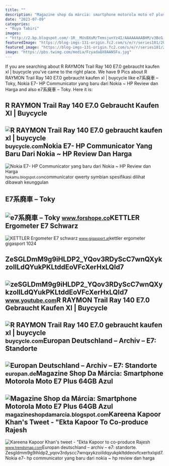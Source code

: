```yaml
---
title: ""
description: "Magazine shop da márcia: smartphone motorola moto e7 plus 64gb azul"
date: "2023-07-09"
categories:
- "Ruya Tabiri"
images:
- "http://2.bp.blogspot.com/-1R__MUsBXuM/TemsjunYz4I/AAAAAAAABHM/v3BcG_bjX-g/s1600/Nokia-E7-Communicator.jpg"
featuredImage: "https://blog-imgs-131-origin.fc2.com/s/e/r/series181/20191107024235ded.jpg"
featured_image: "https://blog-imgs-131-origin.fc2.com/s/e/r/series181/20191107024235ded.jpg"
image: "https://pbs.twimg.com/media/Fcyada8X0AANSFu.jpg"
---
```


If you are searching about R RAYMON Trail Ray 140 E7.0 gebraucht kaufen xl | buycycle you've came to the right place. We have 9 Pics about R RAYMON Trail Ray 140 E7.0 gebraucht kaufen xl | buycycle like e7系廃車 – Toky, Nokia E7- HP Communicator yang baru dari Nokia ~ HP Review dan Harga and also e7系廃車 – Toky. Here it is:

R RAYMON Trail Ray 140 E7.0 Gebraucht Kaufen Xl | Buycycle
----------------------------------------------------------

 ![R RAYMON Trail Ray 140 E7.0 gebraucht kaufen xl | buycycle](https://d1mgeijqpfaspl.cloudfront.net/uploads/bike/image_crank/thumbs/1272/633caa3c1ea9b_973F7297-4843-4AA0-975D-C61239CF142A.jpeg) <small>buycycle.com</small>Nokia E7- HP Communicator Yang Baru Dari Nokia ~ HP Review Dan Harga
--------------------------------------------------------------------

 ![Nokia E7- HP Communicator yang baru dari Nokia ~ HP Review dan Harga](http://2.bp.blogspot.com/-1R__MUsBXuM/TemsjunYz4I/AAAAAAAABHM/v3BcG_bjX-g/s1600/Nokia-E7-Communicator.jpg) <small>hpkamu.blogspot.com</small>communicator qwerty symbian spesifikasi dilihat dibawah keunggulan

E7系廃車 – Toky
------------

 ![e7系廃車 – Toky](https://blog-imgs-131-origin.fc2.com/s/e/r/series181/20191107024235ded.jpg) <small>www.forshope.co</small>KETTLER Ergometer E7 Schwarz
----------------------------

 ![KETTLER Ergometer E7 schwarz](http://www.gigasport.at/kettler-ergometer+e7-1-768_1024_75-6174510_1.jpg) <small>www.gigasport.at</small>kettler ergometer gigasport 1024

ZeSGLDmM9g9iHLDP2\_YQov3RDyScC7wnQXykzoIILdQYukPKLtddEoVFcXerHxLQId7
--------------------------------------------------------------------

 ![zeSGLDmM9g9iHLDP2_YQov3RDyScC7wnQXykzoIILdQYukPKLtddEoVFcXerHxLQId7](https://yt3.ggpht.com/zeSGLDmM9g9iHLDP2_YQov3RDyScC7wnQXykzoIILdQYukPKLtddEoVFcXerHxLQId7_fBWh=s900-c-k-c0x00ffffff-no-rj) <small>www.youtube.com</small>R RAYMON Trail Ray 140 E7.0 Gebraucht Kaufen Xl | Buycycle
----------------------------------------------------------

 ![R RAYMON Trail Ray 140 E7.0 gebraucht kaufen xl | buycycle](https://d1mgeijqpfaspl.cloudfront.net/uploads/bike/image_side/thumbs/1272/633caa2570082_F264FE8C-4658-4F57-80D0-3C39DE168E7E.jpeg) <small>buycycle.com</small>Europan Deutschland – Archiv – E7: Standorte
--------------------------------------------

 ![Europan Deutschland – Archiv – E7: Standorte](https://www.europan.de/abbildungen-wettbewerbe/a_04_g.jpg) <small>europan.de</small>Magazine Shop Da Márcia: Smartphone Motorola Moto E7 Plus 64GB Azul
-------------------------------------------------------------------

 ![Magazine Shop da Márcia: Smartphone Motorola Moto E7 Plus 64GB Azul](https://a-static.mlcdn.com.br/618x463/smartphone-motorola-moto-e7-plus-64gb-azul-navy-4g-octa-core-4gb-ram-65-cam-dupla-selfie-8mp/magazineluiza/155590600/18008a7e8c888f8d478c5f12f28de211.jpg) <small>magazineshopdamarcia.blogspot.com</small>Kareena Kapoor Khan's Tweet - "Ekta Kapoor To Co-produce Rajesh
---------------------------------------------------------------

 ![Kareena Kapoor Khan's tweet - "Ekta Kapoor to co-produce Rajesh](https://pbs.twimg.com/media/Fcyada8X0AANSFu.jpg) <small>www.trendsmap.com</small>Europan deutschland – archiv – e7: standorte. Zesgldmm9g9ihldp2\_yqov3rdyscc7wnqxykzoiildqyukpkltddeovfcxerhxlqid7. Nokia e7- hp communicator yang baru dari nokia ~ hp review dan harga
